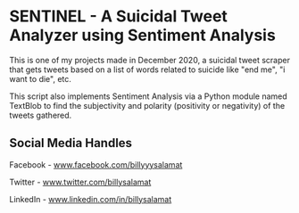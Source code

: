 # SENTINEL - A Suicidal Tweet Analyzer using Sentiment Analysis
This is one of my projects made in December 2020, a suicidal tweet scraper that gets tweets based on a list of words related to suicide like "end me", "i want to die", etc. 

This script also implements Sentiment Analysis via a Python module named TextBlob to find the subjectivity and polarity (positivity or negativity) of the tweets gathered.

## Social Media Handles
Facebook - www.facebook.com/billyyysalamat

Twitter - www.twitter.com/billysalamat

LinkedIn - www.linkedin.com/in/billysalamat


